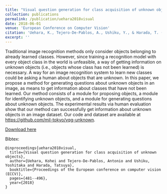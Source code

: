 ```yaml
---
title: "Visual question generation for class acquisition of unknown objects"
collection: publications
permalink: /publication/uehara2018visual
date: 2018-06-01
venue: 'European Conference on Computer Vision'
citation: 'Uehara, K., Tejero-De-Pablos, A., Ushiku, Y., & Harada, T. (2018). Visual question generation for class acquisition of unknown objects. In Proceedings of the European conference on computer vision (ECCV) (pp. 481-496).'
excerpt: ''
---
```

Traditional image recognition methods only consider objects belonging to already learned classes. However, since training a recognition model with every object class in the world is unfeasible, a way of getting information on unknown objects (i.e., objects whose class has not been learned) is necessary. A way for an image recognition system to learn new classes could be asking a human about objects that are unknown. In this paper, we propose a method for generating questions about unknown objects in an image, as means to get information about classes that have not been learned. Our method consists of a module for proposing objects, a module for identifying unknown objects, and a module for generating questions about unknown objects. The experimental results via human evaluation show that our method can successfully get information about unknown objects in an image dataset. Our code and dataset are available at https://github.com/mil-tokyo/vqg-unknown.

[Download here](https://openaccess.thecvf.com/content_ECCV_2018/papers/Kohei_Uehara_Visual_Question_Generation_ECCV_2018_paper.pdf)

Bibtex:
```
@inproceedings{uehara2018visual,
  title={Visual question generation for class acquisition of unknown objects},
  author={Uehara, Kohei and Tejero-De-Pablos, Antonio and Ushiku, Yoshitaka and Harada, Tatsuya},
  booktitle={Proceedings of the European conference on computer vision (ECCV)},
  pages={481--496},
  year={2018}
}
```
